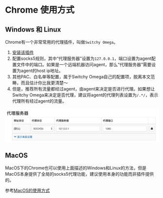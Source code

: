 # Chrome 使用方式

## Windows 和 Linux

Chrome有一个非常常用的代理插件，叫做`Switchy Omega`。

1. [安装该插件](https://chrome.google.com/webstore/detail/padekgcemlokbadohgkifijomclgjgif)
2. 配置socks5规则，其中“代理服务器”设置为`127.0.0.1`，端口设置为agent配置文件中的端口。如果是一个远端机器访问agent，那么“代理服务器”需要设置为agent的host ip地址。
3. 其他PAC、白名单等配置，属于Switchy Omega自己的配置项，脱离本文范畴，而且估计你比我更清楚～
4. 但是，推荐所有流量都经过agent，由agent来决定是否进行代理。如果想让Switchy Omega来决定是否代理，建议将agent的代理列表设置为`/.*/`，表示代理所有经过agent的流量。

![](https://github.com/asdltqlawsl/anti-gfw-websocks-doc/blob/master/pics/switchy-omega.png?raw=true)

## MacOS

MacOS下的Chrome也可以使用上面描述的Windows和Linux的方法，但是MacOS本身提供了全局的socks5代理功能，建议使用本身的功能而非插件提供的。

参考[MacOS的使用方式](https://github.com/asdltqlawsl/anti-gfw-websocks-doc/blob/master/docs/MacOS%E7%9A%84%E4%BD%BF%E7%94%A8%E6%96%B9%E5%BC%8F.md)
